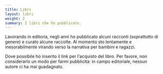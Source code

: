 ```yaml
---
title: Libri
layout: libri
weight: 2
summary: I libri che ho pubblicato.
---
```


Lavorando in editoria, negli anni ho pubblicato alcuni racconti (soprattutto di genere) e curato alcune raccolte.  Al momento sto lentamente e inesorabilmente virando verso la narrativa per bambini e ragazzi.

Dove possibile ho inserito il link per l'acquisto del libro.  Per favore, non considerarlo un modo per farmi pubblicità: in campo editoriale, nessun autore ci ha mai guadagnato.
